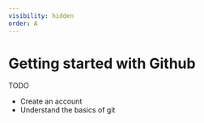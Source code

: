 ```yaml
---
visibility: hidden
order: A
---
```

# Getting started with Github

TODO

* Create an account
* Understand the basics of git
